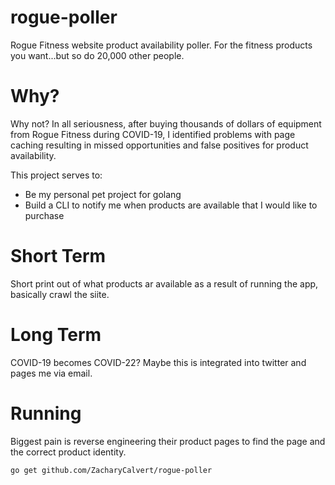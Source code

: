 # rogue-poller
Rogue Fitness website product availability poller.  For the fitness products you want...but so do 20,000 other people.

# Why?

Why not?  In all seriousness, after buying thousands of dollars of equipment from Rogue Fitness during COVID-19, I identified problems with page caching resulting in missed opportunities and false positives for product availability.  

This project serves to:
- Be my personal pet project for golang
- Build a CLI to notify me when products are available that I would like to purchase

# Short Term

Short print out of what products ar available as a result of running the app, basically crawl the siite.

# Long Term
COVID-19 becomes COVID-22?  Maybe this is integrated into twitter and pages me via email.  

# Running 

Biggest pain is reverse engineering their product pages to find the page and the correct product identity.  

```
go get github.com/ZacharyCalvert/rogue-poller
```

